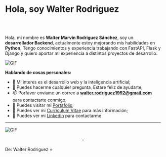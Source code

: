 # Hola, soy Walter Rodriguez
<br />
<br />

Hola, mi nombre es **Walter Marvin Rodriguez Sánchez**, soy un **desarrollador Backend**, actualmente estoy mejorando mis habilidades en **Python**; Tengo 
conocimientos y experiencia trabajando con FastAPI, Flask y Django y quiero aportar mi experiencia a distintos proyectos de desarrollo. 

  <img align="center" alt="GIF" src="https://www.bbvaapimarket.com/wp-content/uploads/2018/08/recursosprogramadores.png" />

**Hablando de cosas personales:**


- 🤔 Mi interes es el desarrollo web y la inteligencia artificial;
- 💬 Puedes hacerme cualquier pregunta, Estare feliz de ayudarte;
- 📫 Porfavor enviame un correo a **walter.rodriguez1992@gmail.com** para contactarte conmigo;
- 🔭 Puedes visitar mi [Portafolio](https://marvin1604.github.io/portafolio/);
- 📝 Puedes ver mi [Curriculum Vitae](https://drive.google.com/file/d/1cSY4kdADOdusFTW1EoRFBpd-WDfG8JF8/view?usp=sharing) para más información;
- 🔗 Puedes ver mi  [Linkedin](https://linkedin.com/in/walter-marvin-rodriguez-sanchez-67bb8a1b5) para contactarme.



---
<img align="center" alt="GIF" src="https://shots.codepen.io/AnkitNavrang/pen/wvKXKYx-1280.jpg?version=1635862713" />
<p align="center">:

  
De: Walter Rodriguez ⭐
